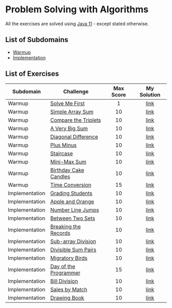 # Problem Solving with Algorithms
All the exercises are solved using [Java 11](https://www.oracle.com/ie/java/technologies/javase-jdk11-downloads.html) - except stated otherwise.
## List of Subdomains
- [Warmup](Warmup)
- [Implementation](Implementation)

## List of Exercises
| Subdomain | Challenge | Max Score | My Solution |
|---|---|:---:|:---:|
| Warmup | [Solve Me First](https://www.hackerrank.com/challenges/solve-me-first)| 1 |[link](Warmup/SolveMeFirst/src/Solution.java) |
| Warmup | [Simple Array Sum](https://www.hackerrank.com/challenges/simple-array-sum)| 10 |[link](Warmup/SimpleArraySum/src/Solution.java) |
| Warmup | [Compare the Triplets](https://www.hackerrank.com/challenges/compare-the-triplets)| 10 |[link](Warmup/CompareTheTriplets/src/Solution.java) |
| Warmup | [A Very Big Sum](https://www.hackerrank.com/challenges/a-very-big-sum)| 10 |[link](Warmup/AVeryBigSum/src/Solution.java) |
| Warmup | [Diagonal Difference](https://www.hackerrank.com/challenges/diagonal-difference)| 10 |[link](Warmup/DiagonalDifference/src/Solution.java) |
| Warmup | [Plus Minus](https://www.hackerrank.com/challenges/plus-minus)| 10 |[link](Warmup/PlusMinus/src/Solution.java) |
| Warmup | [Staircase](https://www.hackerrank.com/challenges/staircase)| 10 |[link](Warmup/Staircase/src/Solution.java) |
| Warmup | [Mini-Max Sum](https://www.hackerrank.com/challenges/mini-max-sum)| 10 |[link](Warmup/MiniMaxSum/src/Solution.java) |
| Warmup | [Birthday Cake Candles](https://www.hackerrank.com/challenges/birthday-cake-candles)| 10 |[link](Warmup/BirthdayCakeCandles/src/Solution.java) |
| Warmup | [Time Conversion](https://www.hackerrank.com/challenges/time-conversion)| 15 |[link](Warmup/TimeConversion/src/Solution.java) |
| Implementation | [Grading Students](https://www.hackerrank.com/challenges/grading)| 10 |[link](Implementation/GradingStudents/src/Solution.java) |
| Implementation | [Apple and Orange](https://www.hackerrank.com/challenges/apple-and-orange)| 10 |[link](Implementation/AppleAndOrange/src/Solution.java) |
| Implementation | [Number Line Jumps](https://www.hackerrank.com/challenges/kangaroo)| 10 |[link](Implementation/NumberLineJumps/src/Solution.java) |
| Implementation | [Between Two Sets](https://www.hackerrank.com/challenges/between-two-sets)| 10 |[link](Implementation/BetweenTwoSets/src/Solution.java) |
| Implementation | [Breaking the Records](https://www.hackerrank.com/challenges/breaking-best-and-worst-records)| 10 |[link](Implementation/BreakingTheRecords/src/Solution.java) |
| Implementation | [Sub-array Division](https://www.hackerrank.com/challenges/the-birthday-bar)| 10 |[link](Implementation/SubArrayDivision/src/Solution.java) |
| Implementation | [Divisible Sum Pairs](https://www.hackerrank.com/challenges/divisible-sum-pairs)| 10 |[link](Implementation/DivisibleSumPairs/src/Solution.java) |
| Implementation | [Migratory Birds](https://www.hackerrank.com/challenges/migratory-birds)| 10 |[link](Implementation/MigratoryBirds/src/Solution.java) |
| Implementation | [Day of the Programmer](https://www.hackerrank.com/challenges/day-of-the-programmer)| 15 |[link](Implementation/DayOfTheProgrammer/src/Solution.java) |
| Implementation | [Bill Division](https://www.hackerrank.com/challenges/bon-appetit)| 10 |[link](Implementation/BillDivision/src/Solution.java) |
| Implementation | [Sales by Match](https://www.hackerrank.com/challenges/sock-merchant)| 10 |[link](Implementation/SalesByMatch/src/Solution.java) |
| Implementation | [Drawing Book](https://www.hackerrank.com/challenges/drawing-book)| 10 |[link](Implementation/DrawingBook/src/Solution.java) |
